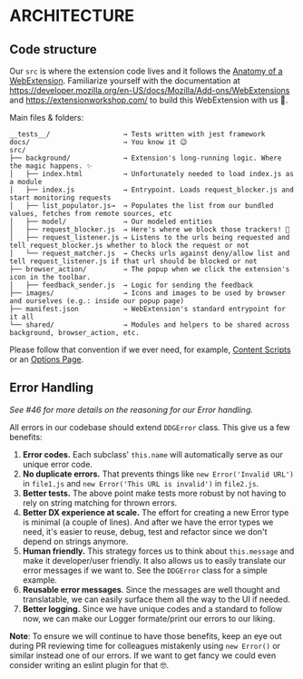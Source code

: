 # ARCHITECTURE

## Code structure

Our `src` is where the extension code lives and it follows the [Anatomy of a WebExtension](https://developer.mozilla.org/en-US/docs/Mozilla/Add-ons/WebExtensions/Anatomy_of_a_WebExtension).
Familiarize yourself with the documentation at https://developer.mozilla.org/en-US/docs/Mozilla/Add-ons/WebExtensions and https://extensionworkshop.com/ to build this WebExtension with us 🙂.

Main files & folders:

```
__tests__/                  → Tests written with jest framework
docs/                       → You know it 😉
src/
├── background/             → Extension's long-running logic. Where the magic happens. ✨
│   ├── index.html          → Unfortunately needed to load index.js as a module
│   ├── index.js            → Entrypoint. Loads request_blocker.js and start monitoring requests
│   ├── list_populator.js→  → Populates the list from our bundled values, fetches from remote sources, etc
│   ├── model/              → Our modeled entities
│   ├── request_blocker.js  → Here's where we block those trackers! 💪
│   ├── request_listener.js → Listens to the urls being requested and tell request_blocker.js whether to block the request or not
│   └── request_matcher.js  → Checks urls against deny/allow list and tell request_listener.js if that url should be blocked or not
├── browser_action/         → The popup when we click the extension's icon in the toolbar.
│   ├── feedback_sender.js  → Logic for sending the feedback
├── images/                 → Icons and images to be used by browser and ourselves (e.g.: inside our popup page)
├── manifest.json           → WebExtension's standard entrypoint for it all
└── shared/                 → Modules and helpers to be shared across background, browser_action, etc.
```

Please follow that convention if we ever need, for example, [Content Scripts](https://developer.mozilla.org/en-US/docs/Mozilla/Add-ons/WebExtensions/Anatomy_of_a_WebExtension#Content_scripts) or an [Options Page](https://developer.mozilla.org/en-US/docs/Mozilla/Add-ons/WebExtensions/user_interface/Options_pages).

## Error Handling

_See #46 for more details on the reasoning for our Error handling._

All errors in our codebase should extend `DDGError` class. This give us a few benefits:

1. **Error codes.** Each subclass' `this.name` will automatically serve as our unique error code.
2. **No duplicate errors.** That prevents things like `new Error('Invalid URL')` in `file1.js` and `new Error('This URL is invalid')` in `file2.js`.
3. **Better tests.** The above point make tests more robust by not having to rely on string matching for thrown errors.
4. **Better DX experience at scale.** The effort for creating a new Error type is minimal (a couple of lines). And after we have the error types we need, it's easier to reuse, debug, test and refactor since we don't depend on strings anymore.
5. **Human friendly.** This strategy forces us to think about `this.message` and make it developer/user friendly. It also allows us to easily translate our error messages if we want to. See the `DDGError` class for a simple example.
6. **Reusable error messages**. Since the messages are well thought and translatable, we can easily surface them all the way to the UI if needed.
7. **Better logging.** Since we have unique codes and a standard to follow now, we can make our Logger formate/print our errors to our liking.

**Note**: To ensure we will continue to have those benefits, keep an eye out during PR reviewing time for colleagues mistakenly using `new Error()` or similar instead one of our errors. If we want to get fancy we could even consider writing an eslint plugin for that 🤓.
